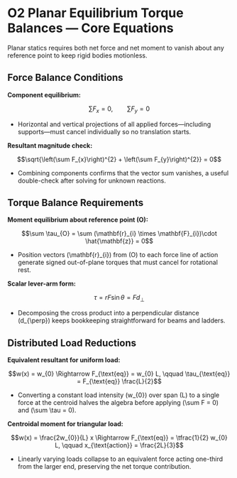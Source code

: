 # O2 Planar Equilibrium Torque Balances — Core Equations

Planar statics requires both net force and net moment to vanish about any reference point to keep rigid bodies motionless.

## Force Balance Conditions
**Component equilibrium:**

$$\sum F_{x} = 0, \qquad \sum F_{y} = 0$$

- Horizontal and vertical projections of all applied forces—including supports—must cancel individually so no translation starts.

**Resultant magnitude check:**

$$\sqrt{\left(\sum F_{x}\right)^{2} + \left(\sum F_{y}\right)^{2}} = 0$$

- Combining components confirms that the vector sum vanishes, a useful double-check after solving for unknown reactions.

## Torque Balance Requirements
**Moment equilibrium about reference point \(O\):**

$$\sum \tau_{O} = \sum (\mathbf{r}_{i} \times \mathbf{F}_{i})\cdot \hat{\mathbf{z}} = 0$$

- Position vectors \(\mathbf{r}_{i}\) from \(O\) to each force line of action generate signed out-of-plane torques that must cancel for rotational rest.

**Scalar lever-arm form:**

$$\tau = r F \sin \theta = F d_{\perp}$$

- Decomposing the cross product into a perpendicular distance \(d_{\perp}\) keeps bookkeeping straightforward for beams and ladders.

## Distributed Load Reductions
**Equivalent resultant for uniform load:**

$$w(x) = w_{0} \Rightarrow F_{\text{eq}} = w_{0} L, \qquad \tau_{\text{eq}} = F_{\text{eq}} \frac{L}{2}$$

- Converting a constant load intensity \(w_{0}\) over span \(L\) to a single force at the centroid halves the algebra before applying \(\sum F = 0\) and \(\sum \tau = 0\).

**Centroidal moment for triangular load:**

$$w(x) = \frac{2w_{0}}{L} x \Rightarrow F_{\text{eq}} = \tfrac{1}{2} w_{0} L, \qquad x_{\text{action}} = \frac{2L}{3}$$

- Linearly varying loads collapse to an equivalent force acting one-third from the larger end, preserving the net torque contribution.
